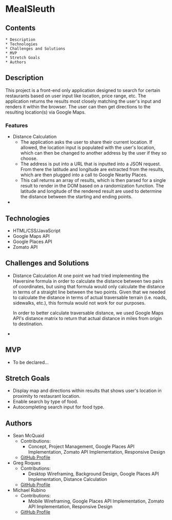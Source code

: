 # MealSleuth

## Contents
    * Description
    * Technologies
    * Challenges and Solutions
    * MVP
    * Stretch Goals
    * Authors

## Description
This project is a front-end only application designed to search for certain restaurants based on user input like location, price range, etc. The application returns the results most closely matching the user's input and renders it within the browser. The user can then get directions to the resulting location(s) via Google Maps.

### Features
* Distance Calculation
    * The application asks the user to share their current location. If allowed, the location input is populated with the user's location, which can then be changed to another address by the user if they so choose.
    * The address is put into a URL that is inputted into a JSON request. From there the latitude and longitude are extracted from the results, which are then plugged into a call to Google Nearby Places. 
    * This call returns an array of results, which is then parsed for a single result to render in the DOM based on a randomization function. The latitude and longitude of the rendered result are used to determine the distance between the starting and ending points.
* 

## Technologies
* HTML/CSS/JavaScript
* Google Maps API
* Google Places API
* Zomato API

## Challenges and Solutions
* Distance Calculation
    At one point we had tried implementing the Haversine formula in order to calculate the distance between two pairs of coordinates, but using that formula would only calculate the distance in terms of a straight line between the two points. Given that we needed to calculate the distance in terms of actual traversable terrain (i.e. roads, sidewalks, etc.), this formula would not work for our purposes.

    In order to better calculate traversable distance, we used Google Maps API's distance matrix to return that actual distance in miles from origin to destination.

* 

## MVP
* To be declared...

## Stretch Goals
* Display map and directions within results that shows user's location in proximity to restaurant location.
* Enable search by type of food.
* Autocompleting search input for food type.

## Authors
* Sean McQuaid
    * Contributions:
        * Concept, Project Management, Google Places API Implementation, Zomato API Implementation, Responsive Design
    * [GitHub Profile](https://github.com/seanmcquaid)
* Greg Roques
    * Contributions:
        * Desktop Wireframing, Background Design, Google Places API Implementation, Distance Calculation
    * [GitHub Profile](https://github.com/GregRoques)
* Michael Rubino
    * Contributions:
        * Mobile Wireframing, Google Places API Implementation, Zomato API Implementation, Responsive Design
    * [GitHub Profile](https://github.com/rubinoAM)